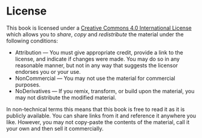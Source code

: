 # License

This book is licensed under a [Creative Commons 4.0 International License](https://creativecommons.org/licenses/by-nc-nd/4.0/) which allows you to *share*, *copy* and *redistribute* the material under the following conditions:
 - Attribution — You must give appropriate credit, provide a link to the license, and indicate if changes were made. You may do so in any reasonable manner, but not in any way that suggests the licensor endorses you or your use.
 - NonCommercial — You may not use the material for commercial purposes.
 - NoDerivatives — If you remix, transform, or build upon the material, you may not distribute the modified material.

In non-technical terms this means that this book is free to read it as it is publicly available. You can share links from it and reference it anywhere you like. However, you may not copy-paste the contents of the material, call it your own and then sell it commercially.